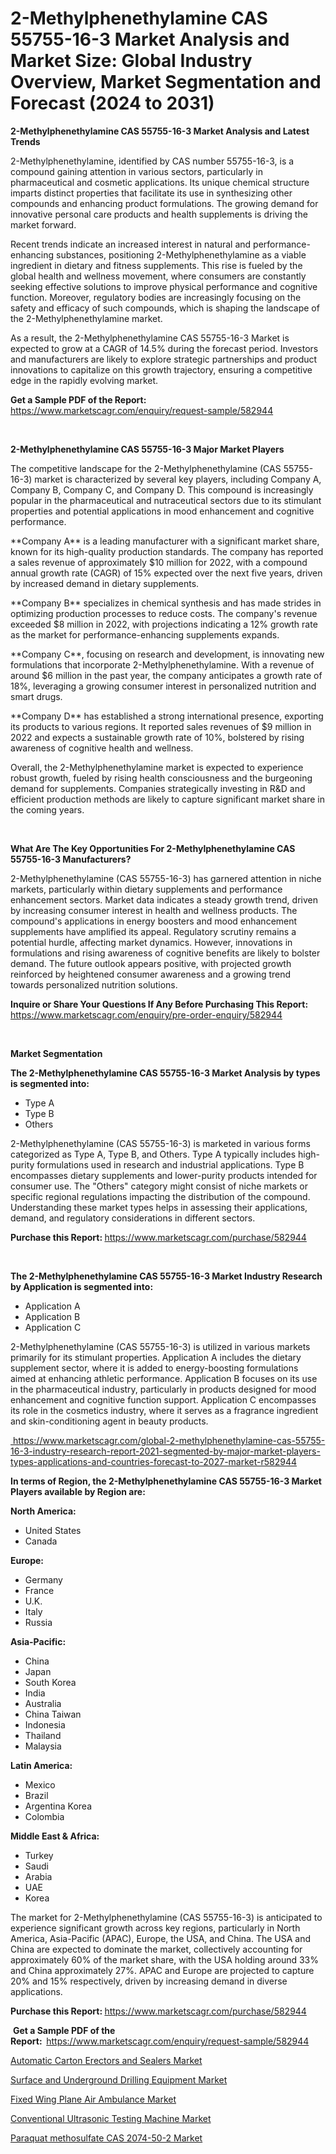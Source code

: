 <p><h1>2-Methylphenethylamine CAS 55755-16-3 Market Analysis and Market Size: Global Industry Overview, Market Segmentation and Forecast (2024 to 2031)</h1></p><p><strong>2-Methylphenethylamine CAS 55755-16-3 Market Analysis and Latest Trends</strong></p>
<p><p>2-Methylphenethylamine, identified by CAS number 55755-16-3, is a compound gaining attention in various sectors, particularly in pharmaceutical and cosmetic applications. Its unique chemical structure imparts distinct properties that facilitate its use in synthesizing other compounds and enhancing product formulations. The growing demand for innovative personal care products and health supplements is driving the market forward.</p><p>Recent trends indicate an increased interest in natural and performance-enhancing substances, positioning 2-Methylphenethylamine as a viable ingredient in dietary and fitness supplements. This rise is fueled by the global health and wellness movement, where consumers are constantly seeking effective solutions to improve physical performance and cognitive function. Moreover, regulatory bodies are increasingly focusing on the safety and efficacy of such compounds, which is shaping the landscape of the 2-Methylphenethylamine market.</p><p>As a result, the 2-Methylphenethylamine CAS 55755-16-3 Market is expected to grow at a CAGR of 14.5% during the forecast period. Investors and manufacturers are likely to explore strategic partnerships and product innovations to capitalize on this growth trajectory, ensuring a competitive edge in the rapidly evolving market.</p></p>
<p><strong>Get a Sample PDF of the Report:&nbsp;</strong> <a href="https://www.marketscagr.com/enquiry/request-sample/582944?utm_campaign=1197&utm_medium=2&utm_source=Github&utm_content=ia&utm_term=09122024&utm_id=2-methylphenethylamine-cas-55755-16-3">https://www.marketscagr.com/enquiry/request-sample/582944</a></p>
<p>&nbsp;</p>
<p><strong>2-Methylphenethylamine CAS 55755-16-3 Major Market Players</strong></p>
<p><p>The competitive landscape for the 2-Methylphenethylamine (CAS 55755-16-3) market is characterized by several key players, including Company A, Company B, Company C, and Company D. This compound is increasingly popular in the pharmaceutical and nutraceutical sectors due to its stimulant properties and potential applications in mood enhancement and cognitive performance.</p><p>**Company A** is a leading manufacturer with a significant market share, known for its high-quality production standards. The company has reported a sales revenue of approximately $10 million for 2022, with a compound annual growth rate (CAGR) of 15% expected over the next five years, driven by increased demand in dietary supplements.</p><p>**Company B** specializes in chemical synthesis and has made strides in optimizing production processes to reduce costs. The company's revenue exceeded $8 million in 2022, with projections indicating a 12% growth rate as the market for performance-enhancing supplements expands.</p><p>**Company C**, focusing on research and development, is innovating new formulations that incorporate 2-Methylphenethylamine. With a revenue of around $6 million in the past year, the company anticipates a growth rate of 18%, leveraging a growing consumer interest in personalized nutrition and smart drugs.</p><p>**Company D** has established a strong international presence, exporting its products to various regions. It reported sales revenues of $9 million in 2022 and expects a sustainable growth rate of 10%, bolstered by rising awareness of cognitive health and wellness.</p><p>Overall, the 2-Methylphenethylamine market is expected to experience robust growth, fueled by rising health consciousness and the burgeoning demand for supplements. Companies strategically investing in R&D and efficient production methods are likely to capture significant market share in the coming years.</p></p>
<p>&nbsp;</p>
<p><strong>What Are The Key Opportunities For 2-Methylphenethylamine CAS 55755-16-3 Manufacturers?</strong></p>
<p><p>2-Methylphenethylamine (CAS 55755-16-3) has garnered attention in niche markets, particularly within dietary supplements and performance enhancement sectors. Market data indicates a steady growth trend, driven by increasing consumer interest in health and wellness products. The compound's applications in energy boosters and mood enhancement supplements have amplified its appeal. Regulatory scrutiny remains a potential hurdle, affecting market dynamics. However, innovations in formulations and rising awareness of cognitive benefits are likely to bolster demand. The future outlook appears positive, with projected growth reinforced by heightened consumer awareness and a growing trend towards personalized nutrition solutions.</p></p>
<p><strong>Inquire or Share Your Questions If Any Before Purchasing This Report:</strong> <a href="https://www.marketscagr.com/enquiry/pre-order-enquiry/582944?utm_campaign=1197&utm_medium=2&utm_source=Github&utm_content=ia&utm_term=09122024&utm_id=2-methylphenethylamine-cas-55755-16-3">https://www.marketscagr.com/enquiry/pre-order-enquiry/582944</a></p>
<p>&nbsp;</p>
<p><strong>Market Segmentation</strong></p>
<p><strong>The 2-Methylphenethylamine CAS 55755-16-3 Market Analysis by types is segmented into:</strong></p>
<p><ul><li>Type A</li><li>Type B</li><li>Others</li></ul></p>
<p><p>2-Methylphenethylamine (CAS 55755-16-3) is marketed in various forms categorized as Type A, Type B, and Others. Type A typically includes high-purity formulations used in research and industrial applications. Type B encompasses dietary supplements and lower-purity products intended for consumer use. The "Others" category might consist of niche markets or specific regional regulations impacting the distribution of the compound. Understanding these market types helps in assessing their applications, demand, and regulatory considerations in different sectors.</p></p>
<p><strong>Purchase this Report:&nbsp;</strong><a href="https://www.marketscagr.com/purchase/582944?utm_campaign=1197&utm_medium=2&utm_source=Github&utm_content=ia&utm_term=09122024&utm_id=2-methylphenethylamine-cas-55755-16-3">https://www.marketscagr.com/purchase/582944</a></p>
<p>&nbsp;</p>
<p><strong>The 2-Methylphenethylamine CAS 55755-16-3 Market Industry Research by Application is segmented into:</strong></p>
<p><ul><li>Application A</li><li>Application B</li><li>Application C</li></ul></p>
<p><p>2-Methylphenethylamine (CAS 55755-16-3) is utilized in various markets primarily for its stimulant properties. Application A includes the dietary supplement sector, where it is added to energy-boosting formulations aimed at enhancing athletic performance. Application B focuses on its use in the pharmaceutical industry, particularly in products designed for mood enhancement and cognitive function support. Application C encompasses its role in the cosmetics industry, where it serves as a fragrance ingredient and skin-conditioning agent in beauty products.</p></p>
<p><a href="https://www.marketscagr.com/global-2-methylphenethylamine-cas-55755-16-3-industry-research-report-2021-segmented-by-major-market-players-types-applications-and-countries-forecast-to-2027-market-r582944?utm_campaign=1197&utm_medium=2&utm_source=Github&utm_content=ia&utm_term=09122024&utm_id=2-methylphenethylamine-cas-55755-16-3">&nbsp;https://www.marketscagr.com/global-2-methylphenethylamine-cas-55755-16-3-industry-research-report-2021-segmented-by-major-market-players-types-applications-and-countries-forecast-to-2027-market-r582944</a></p>
<p><strong>In terms of Region, the 2-Methylphenethylamine CAS 55755-16-3 Market Players available by Region are:</strong></p>
<p>
    <p> <strong> North America: </strong>
        <ul>
            <li>United States</li>
            <li>Canada</li>
        </ul>
        </p> 
    <p> <strong> Europe: </strong>
        <ul>
            <li>Germany</li>
            <li>France</li>
            <li>U.K.</li>
            <li>Italy</li>
            <li>Russia</li>
        </ul>
        </p> 
    <p> <strong> Asia-Pacific: </strong>
        <ul>
            <li>China</li>
            <li>Japan</li>
            <li>South Korea</li>
            <li>India</li>
            <li>Australia</li>
            <li>China Taiwan</li>
            <li>Indonesia</li>
            <li>Thailand</li>
            <li>Malaysia</li>
        </ul>
        </p> 
    <p> <strong> Latin America: </strong>
        <ul>
            <li>Mexico</li>
            <li>Brazil</li>
            <li>Argentina Korea</li>
            <li>Colombia</li>
        </ul>
        </p> 
    <p> <strong> Middle East & Africa: </strong>
        <ul>
            <li>Turkey</li>
            <li>Saudi</li>
            <li>Arabia</li>
            <li>UAE</li>
            <li>Korea</li>
        </ul>
    </p>
    </p>
<p><p>The market for 2-Methylphenethylamine (CAS 55755-16-3) is anticipated to experience significant growth across key regions, particularly in North America, Asia-Pacific (APAC), Europe, the USA, and China. The USA and China are expected to dominate the market, collectively accounting for approximately 60% of the market share, with the USA holding around 33% and China approximately 27%. APAC and Europe are projected to capture 20% and 15% respectively, driven by increasing demand in diverse applications.</p></p>
<p><strong>Purchase this Report: </strong><a href="https://www.marketscagr.com/purchase/582944?utm_campaign=1197&utm_medium=2&utm_source=Github&utm_content=ia&utm_term=09122024&utm_id=2-methylphenethylamine-cas-55755-16-3">https://www.marketscagr.com/purchase/582944</a></p>
<p>&nbsp;<strong>Get a Sample PDF of the Report:&nbsp;&nbsp;</strong><a href="https://www.marketscagr.com/enquiry/request-sample/582944?utm_campaign=1197&utm_medium=2&utm_source=Github&utm_content=ia&utm_term=09122024&utm_id=2-methylphenethylamine-cas-55755-16-3">https://www.marketscagr.com/enquiry/request-sample/582944</a></p>
<p><strong></strong></p>
<p><p><a href="https://www.linkedin.com/pulse/automatic-carton-erectors-sealers-market-analysis-indicates-fqzic?utm_campaign=1197&utm_medium=2&utm_source=Github&utm_content=ia&utm_term=09122024&utm_id=2-methylphenethylamine-cas-55755-16-3">Automatic Carton Erectors and Sealers Market</a></p><p><a href="https://www.linkedin.com/pulse/success-formula-growing-surface-underground-drilling-equipment-gxpzc?utm_campaign=1197&utm_medium=2&utm_source=Github&utm_content=ia&utm_term=09122024&utm_id=2-methylphenethylamine-cas-55755-16-3">Surface and Underground Drilling Equipment Market</a></p><p><a href="https://www.linkedin.com/pulse/ectives-fixed-wing-plane-air-ambulance-market-trends-forecast-qk3af?utm_campaign=1197&utm_medium=2&utm_source=Github&utm_content=ia&utm_term=09122024&utm_id=2-methylphenethylamine-cas-55755-16-3">Fixed Wing Plane Air Ambulance Market</a></p><p><a href="https://www.linkedin.com/pulse/the-sympatico-insight-9odme?utm_campaign=1197&utm_medium=2&utm_source=Github&utm_content=ia&utm_term=09122024&utm_id=2-methylphenethylamine-cas-55755-16-3">Conventional Ultrasonic Testing Machine Market</a></p><p><a href="https://github.com/prosalinda88/Market-Research-Report-List-6/blob/main/paraquat-methosulfate-cas-2074-50-2-market.md?utm_campaign=1197&utm_medium=2&utm_source=Github&utm_content=ia&utm_term=09122024&utm_id=2-methylphenethylamine-cas-55755-16-3">Paraquat methosulfate CAS 2074-50-2 Market</a></p></p>